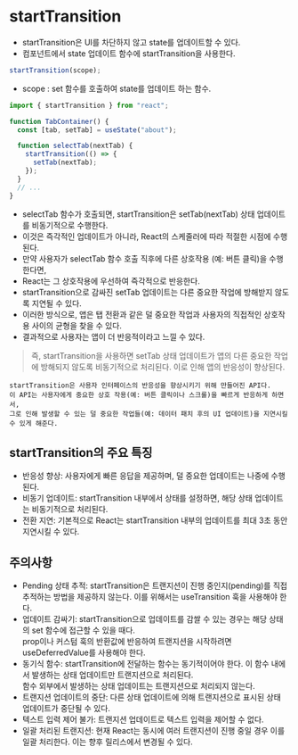 # startTransition

- startTransition은 UI를 차단하지 않고 state를 업데이트할 수 있다.
- 컴포넌트에서 state 업데이트 함수에 startTransition을 사용한다.

```jsx
startTransition(scope);
```

- scope : set 함수를 호출하여 state를 업데이트 하는 함수.

```jsx
import { startTransition } from "react";

function TabContainer() {
  const [tab, setTab] = useState("about");

  function selectTab(nextTab) {
    startTransition(() => {
      setTab(nextTab);
    });
  }
  // ...
}
```

- selectTab 함수가 호출되면, startTransition은 setTab(nextTab) 상태 업데이트를 비동기적으로 수행한다.
- 이것은 즉각적인 업데이트가 아니라, React의 스케줄러에 따라 적절한 시점에 수행된다.
- 만약 사용자가 selectTab 함수 호출 직후에 다른 상호작용 (예: 버튼 클릭)을 수행한다면,
- React는 그 상호작용에 우선하여 즉각적으로 반응한다.
- startTransition으로 감싸진 setTab 업데이트는 다른 중요한 작업에 방해받지 않도록 지연될 수 있다.
- 이러한 방식으로, 앱은 탭 전환과 같은 덜 중요한 작업과 사용자의 직접적인 상호작용 사이의 균형을 찾을 수 있다.
- 결과적으로 사용자는 앱이 더 반응적이라고 느낄 수 있다.

> 즉, startTransition을 사용하면 setTab 상태 업데이트가 앱의 다른 중요한 작업에 방해되지 않도록 비동기적으로 처리된다. 이로 인해 앱의 반응성이 향상된다.

```
startTransition은 사용자 인터페이스의 반응성을 향상시키기 위해 만들어진 API다.
이 API는 사용자에게 중요한 상호 작용(예: 버튼 클릭이나 스크롤)을 빠르게 반응하게 하면서,
그로 인해 발생할 수 있는 덜 중요한 작업들(예: 데이터 패치 후의 UI 업데이트)을 지연시킬 수 있게 해준다.
```

## startTransition의 주요 특징

- 반응성 향상: 사용자에게 빠른 응답을 제공하며, 덜 중요한 업데이트는 나중에 수행된다.
- 비동기 업데이트: startTransition 내부에서 상태를 설정하면, 해당 상태 업데이트는 비동기적으로 처리된다.
- 전환 지연: 기본적으로 React는 startTransition 내부의 업데이트를 최대 3초 동안 지연시킬 수 있다.

## 주의사항

- Pending 상태 추적: startTransition은 트랜지션이 진행 중인지(pending)를 직접 추적하는 방법을 제공하지 않는다. 이를 위해서는 useTransition 훅을 사용해야 한다.
- 업데이트 감싸기: startTransition으로 업데이트를 감쌀 수 있는 경우는 해당 상태의 set 함수에 접근할 수 있을 때다.  
  prop이나 커스텀 훅의 반환값에 반응하여 트랜지션을 시작하려면 useDeferredValue를 사용해야 한다.
- 동기식 함수: startTransition에 전달하는 함수는 동기적이어야 한다. 이 함수 내에서 발생하는 상태 업데이트만 트랜지션으로 처리된다.  
   함수 외부에서 발생하는 상태 업데이트는 트랜지션으로 처리되지 않는다.
- 트랜지션 업데이트의 중단: 다른 상태 업데이트에 의해 트랜지션으로 표시된 상태 업데이트가 중단될 수 있다.
- 텍스트 입력 제어 불가: 트랜지션 업데이트로 텍스트 입력을 제어할 수 없다.
- 일괄 처리된 트랜지션: 현재 React는 동시에 여러 트랜지션이 진행 중일 경우 이를 일괄 처리한다. 이는 향후 릴리스에서 변경될 수 있다.

